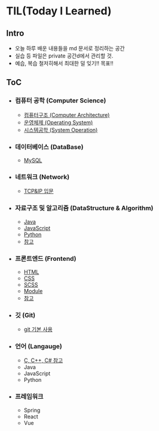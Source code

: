 # TIL(Today I Learned) 
## Intro
- 오늘 하루 배운 내용들을 md 문서로 정리하는 공간 
- 실습 등 파일은 private 공간d에서 관리할 것.
- 예습, 복습 철저히해서 최대한 덜 잊기!! 목표!!

## ToC
- ### 컴퓨터 공학 (Computer Science)
    - [컴퓨터구조 (Computer Architecture)](https://github.com/minhee0327/TIL/tree/master/Computer%20Architecture)
    - [운영체제 (Operating System)](https://github.com/minhee0327/TIL/tree/master/OperatingSystem)
    - [시스템공학 (System Operation)](https://github.com/minhee0327/TIL/tree/master/SystemProgramming)
     
- ### 데이터베이스 (DataBase)
    - [MySQL](https://github.com/minhee0327/TIL/tree/master/DATEBASE/MySQL)

- ### 네트워크 (Network)
    - [TCP&IP 입문](https://github.com/minhee0327/TIL/tree/master/Network/TCP%26IP%EC%9E%85%EB%AC%B8)

- ### 자료구조 및 알고리즘 (DataStructure & Algorithm)
    - [Java](https://github.com/minhee0327/algorithm/tree/master/JAVA)
    - [JavaScript](https://github.com/minhee0327/algorithm/tree/master/JavaScript)
    - [Python](https://github.com/minhee0327/algorithm/tree/master/python)
    - [참고](https://github.com/minhee0327/algorithm)

- ### 프론트엔드 (Frontend)
    - [HTML](https://github.com/minhee0327/TIL/tree/master/HTML)
    - [CSS](https://github.com/minhee0327/TIL/tree/master/CSS)
    - [SCSS](https://github.com/minhee0327/TIL/tree/master/SASS(SCSS))
    - [Module](https://github.com/minhee0327/TIL/tree/master/Module)
    - [참고]((https://github.com/minhee0327/basic-web-tutorial-fc))

- ### 깃 (Git)
    - [git 기본 사용](https://github.com/minhee0327/TIL/tree/master/GIT)

- ### 언어 (Langauge)
    - [C, C++, C# 참고](https://github.com/minhee0327/CS-tutorial)
    - Java
    - JavaScript
    - Python

- ### 프레임워크
    - Spring
    - React
    - Vue
  